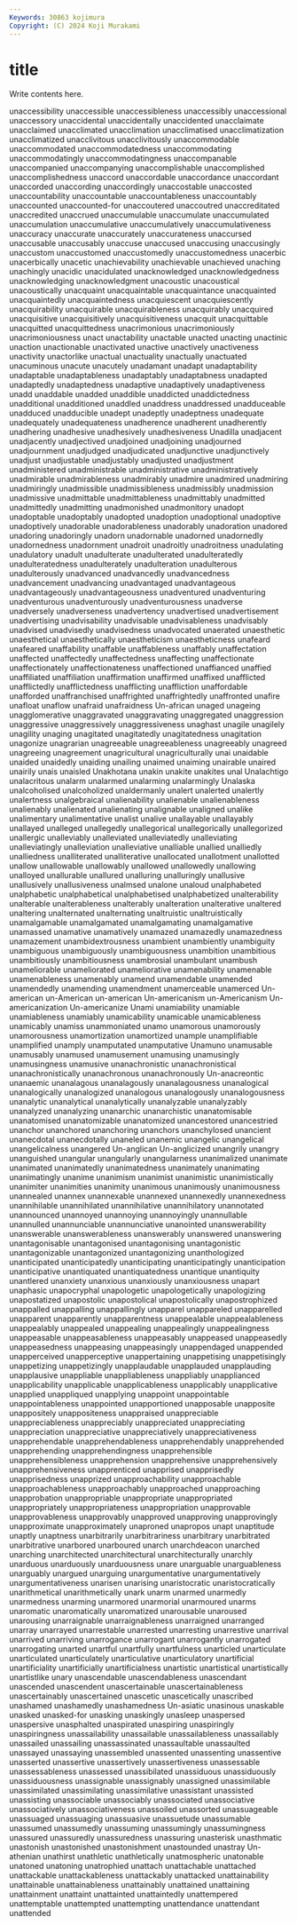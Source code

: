 ```yaml
---
Keywords: 30863 kojimura
Copyright: (C) 2024 Koji Murakami
---
```


# title

Write contents here.



unaccessibility unaccessible unaccessibleness unaccessibly unaccessional
unaccessory unaccidental unaccidentally unaccidented unacclaimate unacclaimed unacclimated unacclimation unacclimatised unacclimatization
unacclimatized unacclivitous unacclivitously unaccommodable unaccommodated unaccommodatedness unaccommodating unaccommodatingly unaccommodatingness unaccompanable
unaccompanied unaccompanying unaccomplishable unaccomplished unaccomplishedness unaccord unaccordable unaccordance unaccordant unaccorded
unaccording unaccordingly unaccostable unaccosted unaccountability unaccountable unaccountableness unaccountably unaccounted unaccounted-for
unaccoutered unaccoutred unaccreditated unaccredited unaccrued unaccumulable unaccumulate unaccumulated unaccumulation unaccumulative
unaccumulatively unaccumulativeness unaccuracy unaccurate unaccurately unaccurateness unaccursed unaccusable unaccusably unaccuse
unaccused unaccusing unaccusingly unaccustom unaccustomed unaccustomedly unaccustomedness unacerbic unacerbically unacetic
unachievability unachievable unachieved unaching unachingly unacidic unacidulated unacknowledged unacknowledgedness unacknowledging
unacknowledgment unacoustic unacoustical unacoustically unacquaint unacquaintable unacquaintance unacquainted unacquaintedly unacquaintedness
unacquiescent unacquiescently unacquirability unacquirable unacquirableness unacquirably unacquired unacquisitive unacquisitively unacquisitiveness
unacquit unacquittable unacquitted unacquittedness unacrimonious unacrimoniously unacrimoniousness unact unactability unactable
unacted unacting unactinic unaction unactionable unactivated unactive unactively unactiveness unactivity
unactorlike unactual unactuality unactually unactuated unacuminous unacute unacutely unadamant unadapt
unadaptability unadaptable unadaptableness unadaptably unadaptabness unadapted unadaptedly unadaptedness unadaptive unadaptively
unadaptiveness unadd unaddable unadded unaddible unaddicted unaddictedness unadditional unadditioned unaddled
unaddress unaddressed unadduceable unadduced unadducible unadept unadeptly unadeptness unadequate unadequately
unadequateness unadherence unadherent unadherently unadhering unadhesive unadhesively unadhesiveness Unadilla unadjacent
unadjacently unadjectived unadjoined unadjoining unadjourned unadjournment unadjudged unadjudicated unadjunctive unadjunctively
unadjust unadjustable unadjustably unadjusted unadjustment unadministered unadministrable unadministrative unadministratively unadmirable
unadmirableness unadmirably unadmire unadmired unadmiring unadmiringly unadmissible unadmissibleness unadmissibly unadmission
unadmissive unadmittable unadmittableness unadmittably unadmitted unadmittedly unadmitting unadmonished unadmonitory unadopt
unadoptable unadoptably unadopted unadoption unadoptional unadoptive unadoptively unadorable unadorableness unadorably
unadoration unadored unadoring unadoringly unadorn unadornable unadorned unadornedly unadornedness unadornment
unadroit unadroitly unadroitness unadulating unadulatory unadult unadulterate unadulterated unadulteratedly unadulteratedness
unadulterately unadulteration unadulterous unadulterously unadvanced unadvancedly unadvancedness unadvancement unadvancing unadvantaged
unadvantageous unadvantageously unadvantageousness unadventured unadventuring unadventurous unadventurously unadventurousness unadverse unadversely
unadverseness unadvertency unadvertised unadvertisement unadvertising unadvisability unadvisable unadvisableness unadvisably unadvised
unadvisedly unadvisedness unadvocated unaerated unaesthetic unaesthetical unaesthetically unaestheticism unaestheticness unafeard
unafeared unaffability unaffable unaffableness unaffably unaffectation unaffected unaffectedly unaffectedness unaffecting
unaffectionate unaffectionately unaffectionateness unaffectioned unaffianced unaffied unaffiliated unaffiliation unaffirmation unaffirmed
unaffixed unafflicted unafflictedly unafflictedness unafflicting unaffliction unaffordable unafforded unaffranchised unaffrighted
unaffrightedly unaffronted unafire unafloat unaflow unafraid unafraidness Un-african unaged unageing
unagglomerative unaggravated unaggravating unaggregated unaggression unaggressive unaggressively unaggressiveness unaghast unagile
unagilely unagility unaging unagitated unagitatedly unagitatedness unagitation unagonize unagrarian unagreeable
unagreeableness unagreeably unagreed unagreeing unagreement unagricultural unagriculturally unai unaidable unaided
unaidedly unaiding unailing unaimed unaiming unairable unaired unairily unais unaisled
Unakhotana unakin unakite unakites unal Unalachtigo unalacritous unalarm unalarmed unalarming
unalarmingly Unalaska unalcoholised unalcoholized unaldermanly unalert unalerted unalertly unalertness unalgebraical
unalienability unalienable unalienableness unalienably unalienated unalienating unalignable unaligned unalike unalimentary
unalimentative unalist unalive unallayable unallayably unallayed unalleged unallegedly unallegorical unallegorically
unallegorized unallergic unalleviably unalleviated unalleviatedly unalleviating unalleviatingly unalleviation unalleviative unalliable
unallied unalliedly unalliedness unalliterated unalliterative unallocated unallotment unallotted unallow unallowable
unallowably unallowed unallowedly unallowing unalloyed unallurable unallured unalluring unalluringly unallusive
unallusively unallusiveness unalmsed unalone unaloud unalphabeted unalphabetic unalphabetical unalphabetised unalphabetized
unalterability unalterable unalterableness unalterably unalteration unalterative unaltered unaltering unalternated unalternating
unaltruistic unaltruistically unamalgamable unamalgamated unamalgamating unamalgamative unamassed unamative unamatively unamazed
unamazedly unamazedness unamazement unambidextrousness unambient unambiently unambiguity unambiguous unambiguously unambiguousness
unambition unambitious unambitiously unambitiousness unambrosial unambulant unambush unameliorable unameliorated unameliorative
unamenability unamenable unamenableness unamenably unamend unamendable unamended unamendedly unamending unamendment
unamerceable unamerced Un-american un-American un-american Un-americanism un-Americanism Un-americanization Un-americanize Unami
unamiability unamiable unamiableness unamiably unamicability unamicable unamicableness unamicably unamiss unammoniated
unamo unamorous unamorously unamorousness unamortization unamortized unample unamplifiable unamplified unamply
unamputated unamputative Unamuno unamusable unamusably unamused unamusement unamusing unamusingly unamusingness
unamusive unanachronistic unanachronistical unanachronistically unanachronous unanachronously Un-anacreontic unanaemic unanalagous unanalagously
unanalagousness unanalogical unanalogically unanalogized unanalogous unanalogously unanalogousness unanalytic unanalytical unanalytically
unanalyzable unanalyzably unanalyzed unanalyzing unanarchic unanarchistic unanatomisable unanatomised unanatomizable unanatomized
unancestored unancestried unanchor unanchored unanchoring unanchors unanchylosed unancient unanecdotal unanecdotally
unaneled unanemic unangelic unangelical unangelicalness unangered Un-anglican Un-anglicized unangrily unangry
unanguished unangular unangularly unangularness unanimalized unanimate unanimated unanimatedly unanimatedness unanimately
unanimating unanimatingly unanime unanimism unanimist unanimistic unanimistically unanimiter unanimities unanimity
unanimous unanimously unanimousness unannealed unannex unannexable unannexed unannexedly unannexedness unannihilable
unannihilated unannihilative unannihilatory unannotated unannounced unannoyed unannoying unannoyingly unannullable unannulled
unannunciable unannunciative unanointed unanswerability unanswerable unanswerableness unanswerably unanswered unanswering unantagonisable
unantagonised unantagonising unantagonistic unantagonizable unantagonized unantagonizing unanthologized unanticipated unanticipatedly unanticipating
unanticipatingly unanticipation unanticipative unantiquated unantiquatedness unantique unantiquity unantlered unanxiety unanxious
unanxiously unanxiousness unapart unaphasic unapocryphal unapologetic unapologetically unapologizing unapostatized unapostolic
unapostolical unapostolically unapostrophized unappalled unappalling unappallingly unapparel unappareled unapparelled unapparent
unapparently unapparentness unappealable unappealableness unappealably unappealed unappealing unappealingly unappealingness unappeasable
unappeasableness unappeasably unappeased unappeasedly unappeasedness unappeasing unappeasingly unappendaged unappended unapperceived
unapperceptive unappertaining unappetising unappetisingly unappetizing unappetizingly unapplaudable unapplauded unapplauding unapplausive
unappliable unappliableness unappliably unapplianced unapplicability unapplicable unapplicableness unapplicably unapplicative unapplied
unappliqued unapplying unappoint unappointable unappointableness unappointed unapportioned unapposable unapposite unappositely
unappositeness unappraised unappreciable unappreciableness unappreciably unappreciated unappreciating unappreciation unappreciative unappreciatively
unappreciativeness unapprehendable unapprehendableness unapprehendably unapprehended unapprehending unapprehendingness unapprehensible unapprehensibleness unapprehension
unapprehensive unapprehensively unapprehensiveness unapprenticed unapprised unapprisedly unapprisedness unapprized unapproachability unapproachable
unapproachableness unapproachably unapproached unapproaching unapprobation unappropriable unappropriate unappropriated unappropriately unappropriateness
unappropriation unapprovable unapprovableness unapprovably unapproved unapproving unapprovingly unapproximate unapproximately unaproned
unapropos unapt unaptitude unaptly unaptness unarbitrarily unarbitrariness unarbitrary unarbitrated unarbitrative
unarbored unarboured unarch unarchdeacon unarched unarching unarchitected unarchitectural unarchitecturally unarchly
unarduous unarduously unarduousness unare unarguable unarguableness unarguably unargued unarguing unargumentative
unargumentatively unargumentativeness unarisen unarising unaristocratic unaristocratically unarithmetical unarithmetically unark unarm
unarmed unarmedly unarmedness unarming unarmored unarmorial unarmoured unarms unaromatic unaromatically
unaromatized unarousable unaroused unarousing unarraignable unarraignableness unarraigned unarranged unarray unarrayed
unarrestable unarrested unarresting unarrestive unarrival unarrived unarriving unarrogance unarrogant unarrogantly
unarrogated unarrogating unarted unartful unartfully unartfulness unarticled unarticulate unarticulated unarticulately
unarticulative unarticulatory unartificial unartificiality unartificially unartificialness unartistic unartistical unartistically unartistlike
unary unascendable unascendableness unascendant unascended unascendent unascertainable unascertainableness unascertainably unascertained
unascetic unascetically unascribed unashamed unashamedly unashamedness Un-asiatic unasinous unaskable unasked
unasked-for unasking unaskingly unasleep unaspersed unaspersive unasphalted unaspirated unaspiring unaspiringly
unaspiringness unassailability unassailable unassailableness unassailably unassailed unassailing unassassinated unassaultable unassaulted
unassayed unassaying unassembled unassented unassenting unassentive unasserted unassertive unassertively unassertiveness
unassessable unassessableness unassessed unassibilated unassiduous unassiduously unassiduousness unassignable unassignably unassigned
unassimilable unassimilated unassimilating unassimilative unassistant unassisted unassisting unassociable unassociably unassociated
unassociative unassociatively unassociativeness unassoiled unassorted unassuageable unassuaged unassuaging unassuasive unassuetude
unassumable unassumed unassumedly unassuming unassumingly unassumingness unassured unassuredly unassuredness unassuring
unasterisk unasthmatic unastonish unastonished unastonishment unastounded unastray Un-athenian unathirst unathletic
unathletically unatmospheric unatonable unatoned unatoning unatrophied unattach unattachable unattached unattackable
unattackableness unattackably unattacked unattainability unattainable unattainableness unattainably unattained unattaining unattainment
unattaint unattainted unattaintedly unattempered unattemptable unattempted unattempting unattendance unattendant unattended
